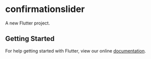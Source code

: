 # confirmationslider

A new Flutter project.

## Getting Started

For help getting started with Flutter, view our online
[documentation](https://flutter.io/).
